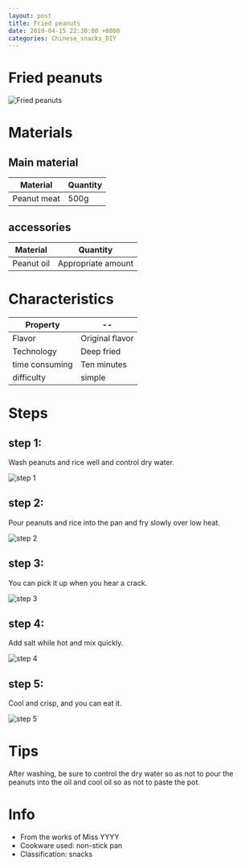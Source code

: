 ```yaml
---
layout: post
title: Fried peanuts
date: 2019-04-15 22:30:00 +0800
categories: Chinese_snacks_DIY
---
```


# Fried peanuts

![Fried peanuts]({{site.baseurl}}/img/409240/409240.jpg)

# Materials


## Main material

Material|Quantity
--|--
Peanut meat|500g

## accessories

Material|Quantity
--|--
Peanut oil|Appropriate amount

# Characteristics

Property|--
--|--
Flavor|Original flavor
Technology|Deep fried
time consuming|Ten minutes
difficulty|simple

# Steps

## step 1:

Wash peanuts and rice well and control dry water.

![step 1]({{site.baseurl}}/img/409240/1.jpg)

## step 2:

Pour peanuts and rice into the pan and fry slowly over low heat.

![step 2]({{site.baseurl}}/img/409240/2.jpg)

## step 3:

You can pick it up when you hear a crack.

![step 3]({{site.baseurl}}/img/409240/3.jpg)

## step 4:

Add salt while hot and mix quickly.

![step 4]({{site.baseurl}}/img/409240/4.jpg)

## step 5:

Cool and crisp, and you can eat it.

![step 5]({{site.baseurl}}/img/409240/5.jpg)

# Tips

After washing, be sure to control the dry water so as not to pour the peanuts into the oil and cool oil so as not to paste the pot.

# Info

- From the works of Miss YYYY
- Cookware used: non-stick pan
- Classification: snacks